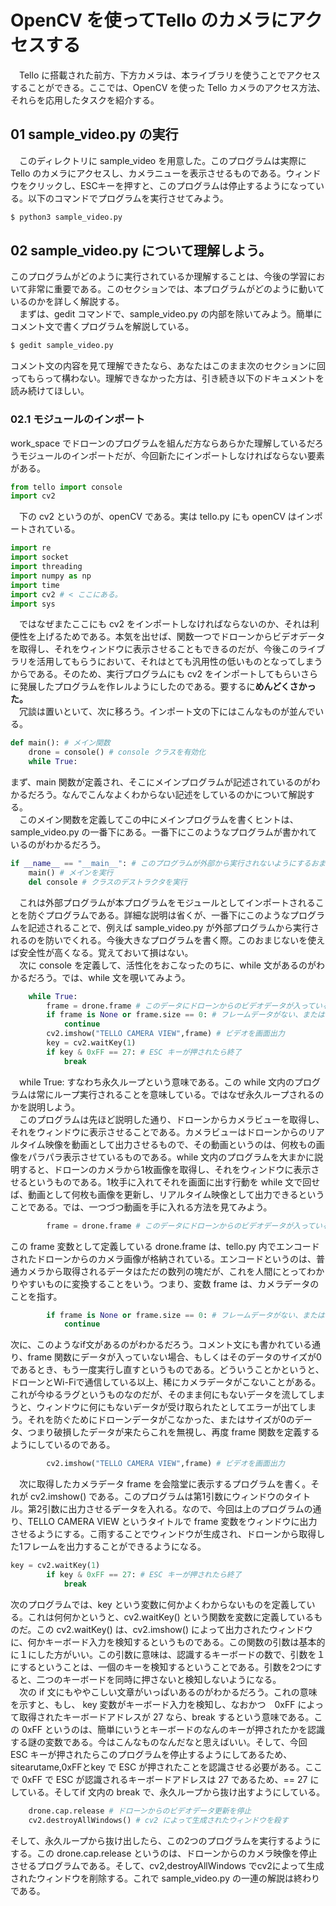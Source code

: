 # OpenCV を使ってTello のカメラにアクセスする
　Tello に搭載された前方、下方カメラは、本ライブラリを使うことでアクセスすることができる。ここでは、OpenCV を使った Tello カメラのアクセス方法、それらを応用したタスクを紹介する。
## 01 sample_video.py の実行
　このディレクトリに sample_video を用意した。このプログラムは実際に Tello のカメラにアクセスし、カメラニューを表示させるものである。ウィンドウをクリックし、ESCキーを押すと、このプログラムは停止するようになっている。以下のコマンドでプログラムを実行させてみよう。
```bash
$ python3 sample_video.py
```
## 02 sample_video.py について理解しよう。
このプログラムがどのように実行されているか理解することは、今後の学習において非常に重要である。このセクションでは、本プログラムがどのように動いているのかを詳しく解説する。
<br>
　まずは、gedit コマンドで、sample_video.py の内部を除いてみよう。簡単にコメント文で書くプログラムを解説している。
```bash
$ gedit sample_video.py
```
コメント文の内容を見て理解できたなら、あなたはこのまま次のセクションに回ってもらって構わない。理解できなかった方は、引き続き以下のドキュメントを読み続けてほしい。
### 02.1 モジュールのインポート
work_space でドローンのプログラムを組んだ方ならあらかた理解しているだろうモジュールのインポートだが、今回新たにインポートしなければならない要素がある。
```python
from tello import console
import cv2
```
　下の cv2 というのが、openCV である。実は tello.py にも openCV はインポートされている。
```python
import re
import socket
import threading
import numpy as np
import time
import cv2 # < ここにある。
import sys
```
　ではなぜまたここにも cv2 をインポートしなければならないのか、それは利便性を上げるためである。本気を出せば、関数一つでドローンからビデオデータを取得し、それをウィンドウに表示させることもできるのだが、今後このライブラリを活用してもらうにおいて、それはとても汎用性の低いものとなってしまうからである。そのため、実行プログラムにも cv2 をインポートしてもらいさらに発展したプログラムを作レルようにしたのである。要するに**めんどくさかった。**
<br>
　冗談は置いといて、次に移ろう。インポート文の下にはこんなものが並んでいる。
```python
def main(): # メイン関数
    drone = console() # console クラスを有効化
    while True:
```
まず、main 関数が定義され、そこにメインプログラムが記述されているのがわかるだろう。なんでこんなよくわからない記述をしているのかについて解説する。
<br>
　このメイン関数を定義してこの中にメインプログラムを書くヒントは、sample_video.py の一番下にある。一番下にこのようなプログラムが書かれているのがわかるだろう。
```python
if __name__ == "__main__": # このプログラムが外部から実行されないようにするおまじない
    main() # メインを実行
    del console # クラスのデストラクタを実行
```
　これは外部プログラムが本プログラムをモジュールとしてインポートされることを防ぐプログラムである。詳細な説明は省くが、一番下にこのようなプログラムを記述されることで、例えば sample_video.py が外部プログラムから実行されるのを防いでくれる。今後大きなプログラムを書く際。このおまじないを使えば安全性が高くなる。覚えておいて損はない。
<br>
　次に console を定義して、活性化をおこなったのちに、while 文があるのがわかるだろう。では、while 文を覗いてみよう。
```python
    while True:
        frame = drone.frame # このデータにドローンからのビデオデータが入っている。
        if frame is None or frame.size == 0: # フレームデータがない、またはフレームのサイズが0の時は無視する
            continue
        cv2.imshow("TELLO CAMERA VIEW",frame) # ビデオを画面出力
        key = cv2.waitKey(1)
        if key & 0xFF == 27: # ESC キーが押されたら終了
            break
```
　while True: すなわち永久ループという意味である。この while 文内のプログラムは常にループ実行されることを意味している。ではなぜ永久ループされるのかを説明しよう。
<br>
　このプログラムは先ほど説明した通り、ドローンからカメラビューを取得し、それをウィンドウに表示させることである。カメラビューはドローンからのリアルタイム映像を動画として出力させるもので、その動画というのは、何枚もの画像をパラパラ表示させているものである。while 文内のプログラムを大まかに説明すると、ドローンのカメラから1枚画像を取得し、それをウィンドウに表示させるというものである。1枚手に入れてそれを画面に出す行動を while 文で回せば、動画として何枚も画像を更新し、リアルタイム映像として出力できるということである。では、一つづつ動画を手に入れる方法を見てみよう。
```python
        frame = drone.frame # このデータにドローンからのビデオデータが入っている。
```
この frame 変数として定義している drone.frame は、tello.py 内でエンコードされたドローンからのカメラ画像が格納されている。エンコードというのは、普通カメラから取得されるデータはただの数列の塊だが、これを人間にとってわかりやすいものに変換することをいう。つまり、変数 frame は、カメラデータのことを指す。
```python
        if frame is None or frame.size == 0: # フレームデータがない、またはフレームのサイズが0の時は無視する
            continue
```
次に、このようなif文があるのがわかるだろう。コメント文にも書かれている通り、frame 関数にデータが入っていない場合、もしくはそのデータのサイズが0であるとき、もう一度実行し直すというものである。どういうことかというと、ドローンとWi-Fiで通信している以上、稀にカメラデータがこないことがある。これが今ゆるラグというものなのだが、そのまま何にもないデータを流してしまうと、ウィンドウに何にもないデータが受け取られたとしてエラーが出てしまう。それを防ぐためにドローンデータがこなかった、またはサイズが0のデータ、つまり破損したデータが来たらこれを無視し、再度 frame 関数を定義するようにしているのである。
```python
        cv2.imshow("TELLO CAMERA VIEW",frame) # ビデオを画面出力
```
　次に取得したカメラデータ frame を会陰堂に表示するプログラムを書く。それが cv2.imshow() である。このプログラムは第1引数にウィンドウのタイトル。第2引数に出力させるデータを入れる。なので、今回は上のプログラムの通り、TELLO CAMERA VIEW というタイトルで frame 変数をウィンドウに出力させるようにする。こ雨することでウィンドウが生成され、ドローンから取得した1フレームを出力することができるようになる。
```python
key = cv2.waitKey(1)
        if key & 0xFF == 27: # ESC キーが押されたら終了
            break
```
次のプログラムでは、key という変数に何かよくわからないものを定義している。これは何何かというと、cv2.waitKey() という関数を変数に定義しているものだ。この cv2.waitKey() は、cv2.imshow() によって出力されたウィンドウに、何かキーボード入力を検知するというものである。この関数の引数は基本的に１にした方がいい。この引数に意味は、認識するキーボードの数で、引数を１にするということは、一個のキーを検知するということである。引数を2つにすると、二つのキーボードを同時に押さないと検知しないようになる。
<br>
　次の if 文にもややこしい文章がいっぱいあるのがわかるだろう。これの意味を示すと、もし、 key 変数がキーボード入力を検知し、なおかつ　0xFF によって取得されたキーボードアドレスが 27 なら、break するという意味である。この 0xFF というのは、簡単にいうとキーボードのなんのキーが押されたかを認識する謎の変数である。今はこんなものなんだなと思えばいい。そして、今回 ESC キーが押されたらこのプログラムを停止するようにしてあるため、sitearutame,0xFFとkey で ESC が押されたことを認識させる必要がある。ここで 0xFF で ESC が認識されるキーボードアドレスは 27 であるため、== 27 にしている。そしてif 文内の break で、永久ループから抜け出すようにしている。
```python
    drone.cap.release # ドローンからのビデオデータ更新を停止
    cv2.destroyAllWindows() # cv2 によって生成されたウィンドウを殺す
```
そして、永久ループから抜け出したら、この2つのプログラムを実行するようにする。この drone.cap.release というのは、ドローンからのカメラ映像を停止させるプログラムである。そして、cv2,destroyAllWindows でcv2によって生成されたウィンドウを削除する。これで sample_video.py の一連の解説は終わりである。